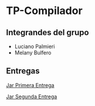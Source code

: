 # TP-Compilador

## Integrandes del grupo

- Luciano Palmieri
- Melany Bulfero

## Entregas

[Jar Primera Entrega](https://github.com/MelanyBulfero/TP-Compilador/blob/main/jar_files/Entrega1.jar)

[Jar Segunda Entrega](https://github.com/MelanyBulfero/TP-Compilador/blob/main/jar_files/Entrega2-v2.jar)